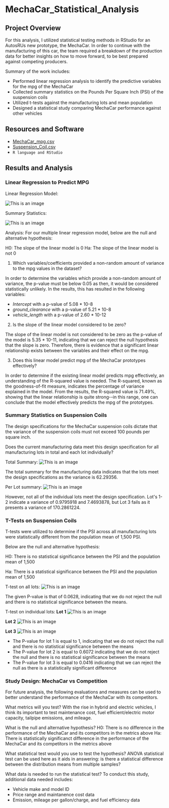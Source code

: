 # MechaCar_Statistical_Analysis
## Project Overview
For this analysis, I utilized statistical testing methods in RStudio for an AutosRUs new prototype, the MechaCar. In order to continue with the manufacturing of this car, the team required a breakdown of the production data for better insights on how to move forward, to be best prepared against competing producers. 

Summary of the work includes:
- Performed linear regression analysis to identify the predictive variables for the mpg of the MechaCar 
- Collected summary statistics on the Pounds Per Square Inch (PSI) of the suspension coils 
- Utilized t-tests against the manufacturing lots and mean population
- Designed a statistical study comparing MechaCar performance against other vehicles

## Resources and Software
- [MechaCar_mpg.csv](https://github.com/leilacf/MechaCar_Statistical_Analysis/blob/main/Data/MechaCar_mpg.csv)
- [Suspension_Coil.csv](https://github.com/leilacf/MechaCar_Statistical_Analysis/blob/main/Data/Suspension_Coil.csv)
- ```R language and RStudio```

## Results and Analysis
### Linear Regression to Predict MPG

Linear Regression Model:

![This is an image](https://github.com/leilacf/MechaCar_Statistical_Analysis/blob/main/R%20Images/linear%20regression%20MechaCar_mpg.png)


Summary Statistics:

![This is an image](https://github.com/leilacf/MechaCar_Statistical_Analysis/blob/main/R%20Images/statistical%20summary%20MechaCar_mpg.png)

Analysis:
For our multiple linear regression model, below are the null and alternative hypothesis:

H0: The slope of the linear model is 0
Ha: The slope of the linear model is not 0 

1. Which variables/coefficients provided a non-random amount of variance to the mpg values in the dataset?

In order to determine the variables which provide a non-random amount of variance, the p-value must be below 0.05 as then, it would be considered statistically unlikely. In the results, this has resulted in the following variables:
- *Intercept* with a p-value of 5.08 * 10-8
- *ground_clearance* with a p-value of 5.21 * 10-8
- *vehicle_length* with a p-value of 2.60 * 10-12

2. Is the slope of the linear model considered to be zero? 

The slope of the linear model is not considered to be zero as the p-value of the model is 5.35 * 10-11, indicating that we can reject the null hypothesis that the slope is zero. Therefore, there is evidence that a significant linear relationship exists between the variables and their effect on the mpg.

3. Does this linear model predict mpg of the MechaCar prototypes effectively?

In order to determine if the existing linear model predicts mpg effectively, an understanding of the R-squared value is needed. The R-squared, known as the goodness-of-fit measure, indicates the percentage of variance explained in the model. From the results, the R-squared value is 71.49%, showing that the linear relationship is quite strong--in this range, one can conclude that the model effectively predicts the mpg of the prototypes.

### Summary Statistics on Suspension Coils
The design specifications for the MechaCar suspension coils dictate that the variance of the suspension coils must not exceed 100 pounds per square inch. 

Does the current manufacturing data meet this design specification for all manufacturing lots in total and each lot individually? 

Total Summary:
![This is an image](https://github.com/leilacf/MechaCar_Statistical_Analysis/blob/main/R%20Images/total_summary%20df.png)

The total summary for the manufacturing data indicates that the lots meet the design specifications as the variance is 62.29356.

Per Lot summary:
![This is an image](https://github.com/leilacf/MechaCar_Statistical_Analysis/blob/main/R%20Images/lot_summary%20df.png)

However, not all of the individual lots meet the design specification. Lot's 1-2 indicate a variance of 0.9795918 and 7.4693878, but Lot 3 fails as it presents a variance of 170.2861224.

### T-Tests on Suspension Coils
T-tests were utilized to determine if the PSI across all manufacturing lots were statistically different from the population mean of 1,500 PSI.

Below are the null and alternative hypothesis:

H0: There is no statistical significance between the PSI and the population mean of 1,500

Ha: There is a statistical significance between the PSI and the population mean of 1,500 

T-test on all lots:
![This is an image](https://github.com/leilacf/MechaCar_Statistical_Analysis/blob/main/R%20Images/t-test%20all.png)

The given P-value is that of 0.0628, indicating that we do not reject the null and there is no statistical significance between the means.

T-test on individual lots:
**Lot 1**
![This is an image](https://github.com/leilacf/MechaCar_Statistical_Analysis/blob/main/R%20Images/t-test%20lot1.png)

**Lot 2**
![This is an image](https://github.com/leilacf/MechaCar_Statistical_Analysis/blob/main/R%20Images/t-test%20lot2.png)

**Lot 3**
![This is an image](https://github.com/leilacf/MechaCar_Statistical_Analysis/blob/main/R%20Images/t-test%20lot3.png)

- The P-value for lot 1 is equal to 1, indicating that we do not reject the null and there is no statistical significance between the means
- The P-value for lot 2 is equal to 0.6072 indicating that we do not reject the null and there is no statistical significance between the means
- The P-value for lot 3 is equal to 0.0416 indicating that we can reject the null as there is a statistically significant difference 

### Study Design: MechaCar vs Competition
For future analysis, the following evaluations and measures can be used to better understand the performance of the MechaCar with its competitors.

What metrics will you test?
With the rise in hybrid and electric vehicles, I think its important to test maintenance cost, fuel efficient/electric motor capacity, tailpipe emissions, and mileage. 

What is the null and alternative hypothesis?
H0: There is no difference in the performance of the MechaCar and its competitors in the metrics above 
Ha: There is statistically significanct difference in the performance of the MechaCar and its competitors in the metrics above

What statistical test would you use to test the hypothesis?
ANOVA statistical test can be used here as it aids in answering: is there a statistical difference between the distribution means from multiple samples?

What data is needed to run the statistical test?
To conduct this study, additional data needed includes:
- Vehicle make and model ID
- Price range and maintanence cost data
- Emission, mileage per gallon/charge, and fuel efficiency data







